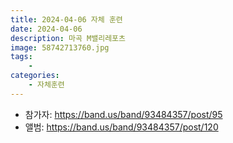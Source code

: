 ```yaml
---
title: 2024-04-06 자체 훈련
date: 2024-04-06
description: 마곡 M밸리레포츠
image: 58742713760.jpg
tags:
    - 
categories:
    - 자체훈련
---
```


- 참가자: https://band.us/band/93484357/post/95
- 앨범: https://band.us/band/93484357/post/120